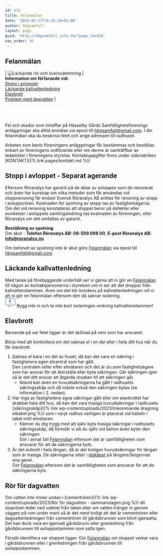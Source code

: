 ```yaml
---
id: 416
title: Felanmälan
date: '2014-03-27T16:36:18+01:00'
author: hbgsamfall
layout: page
guid: 'http://hbgsamfall.info.tm/?page_id=416'
nav_order: 36
---
```


## Felanmälan  
| <img src="/wp-content/uploads/2023/Underhållsplanering W237.png" alt="Läckande rör och översvämmning"> | <br>__Information om förfarande vid:__ <br>[Stopp i avloppet](https://hbgsamfall.win/pages/felanmalan.html#stopp-i-avloppet---separat-agerande)<br>[Läckande kallvattenledning](https://hbgsamfall.win/pages/felanmalan.html#l%C3%A4ckande-kallvattenledning)<br>[Elavbrott](https://hbgsamfall.win/pages/felanmalan.html#elavbrott)<br>[Problem med dagvatten](https://hbgsamfall.win/pages/felanmalan.html#r%C3%B6r-f%C3%B6r-dagvatten) |

###### <span style="color: #ffffff;">Permalink till början av texten</span>  
Fel och skador som inträffar på Hässelby Gårds Samfällighetsförenings anläggningar ska alltid anmälas via epost till hbgsamfall@gmail.com. I din felanmälan ska du beskriva felet och ange adressen till radhuset.

Arbeten som berör föreningens anläggningar får bestämmas och beställas enbart av föreningens ordförande eller om denne är oanträffbar av ledamöter i föreningens styrelse.
Kontaktuppgifter finns under sidorubriken [KONTAKT]({% link pages/kontakt.md %})

## Stopp i avloppet - Separat agerande  
Eftersom Röranalys har garanti på de delar av avloppen som de renoverat och även har kunskap om vilka metoder som får användas vid stopprensning får endast Svensk Röranalys AB anlitas för rensning av stopp i avloppsrören. Kostnaden för spolning av stopp tas av fastighetsägarna. Om det vid rensning konstateras att stoppet beror på defekter eller avvikelser i avloppets samlingsledning tas kostnaden av föreningen, eller Röranalys om det omfattas av garanti. 

**Beställning av spolning**  
Om akut - **Telefon Röranalys AB: 08-599 098 00**, 
**E-post Röranalys AB: info@roranalys.nu**

Om behovet av spolning inte är akut görs [Felanmälan](https://hbgsamfall.win/pages/felanmalan.html#permalink-till-b%C3%B6rjan-av-texten) via epost till hbgsamfall@gmail.com.

## Läckande kallvattenledning  
Med tanke på förebyggande underhåll ser vi gärna att ni gör en [Felanmälan](https://hbgsamfall.win/pages/felanmalan.html#permalink-till-b%C3%B6rjan-av-texten) till någon av kontaktpersonerna i styrelsen om ni ser att det droppar från kallvattenstammen. Även om det blir kondens på kallvattenledningen vill vi att ni gör en felanmälan eftersom den då saknar isolering.  
<img src="/wp-content/uploads/2023/Important.png" alt="OBS">  Bygg inte in och ta inte bort isoleringen omkring kallvattenstammen!

## Elavbrott  
Beroende på var felet ligger är det skillnad på vem som har ansvaret.

Börja med att kontrollera om det saknas el i en del eller i hela ditt hus när du får elavbrott. 

1. Saknas el bara i en del av huset, då kan det vara en säkring i fastighetens egen elcentral som har gått. <BR> Den centralen sitter efter elmätaren och det är du som fastighetsägare som har ansvar för att återställa eller byta säkringen. Går säkringen igen så är det ditt ansvar att åtgärda orsaken till att säkringen går.
   - Ibland kan även en huvudsäkringarna ha gått i radhusets säkringsskåp och då måste också den säkringen bytas (se information i 2. nedan).  
1. Har inga av fastighetens egna säkringar gått eller om elavbrottet har drabbat hela ditt hus, då kan det vara trasiga huvudsäkringar i radhusets [säkringsskåp]({% link wp-content/uploads/2023/Inkommande dragning elkabel.png %}) som i varje radhus vanligen är placerat vid kabeln i taket intill elmätaren.
   - Känner du dig trygg med att själv byta trasiga säkringar i radhusets säkringsskåp, då föreslår vi att du själv vid behov även byter den säkringen. <BR> Gör i annat fall [Felanmälan](https://hbgsamfall.win/pages/felanmalan.html#permalink-till-b%C3%B6rjan-av-texten) eftersom det är samfälligheten som ansvarar för att de säkringarna byts.  
1. Är det avbrott i hela längan, då är det troligen huvudsäkringar för längan som är trasiga. De säkringarna sitter i [elskåpet](https://hbgsamfall.win/pages/Vanliga%20fr%C3%A5gor%20och%20svar.html#ing%C3%A5r-elsk%C3%A5pen-i-samf%C3%A4lligheten) på längans/längornas ena gavel. <BR> Gör [Felanmälan](https://hbgsamfall.win/pages/felanmalan.html#permalink-till-b%C3%B6rjan-av-texten) eftersom det är samfälligheten som ansvarar för att de säkringarna byts.

## Rör för dagvatten  
Om vatten inte rinner undan i [cementrören]({% link wp-content/uploads/2023/Rör för dagvatten - sammanslagen.png %}) dit stuprören leder ned vattnet från taken eller om vatten tränger in genom väggen på rum under mark så är det mest troligt att det är cementrören eller dagvattenledningen från cementrören till gårdsbrunnen som blivit igensatta. 
Det kan dock vara en igensatt gårdsbrunn eller grenledning från gårdsbrunnen till avloppsstammen som satts igen. 

Försök identifiera var stoppet ligger. Gör [Felanmälan](https://hbgsamfall.win/pages/felanmalan.html#permalink-till-b%C3%B6rjan-av-texten) om stoppet verkar vara i gårdsbrunnen eller i grenledningen från gårdsbrunnen till avloppsstammen.


